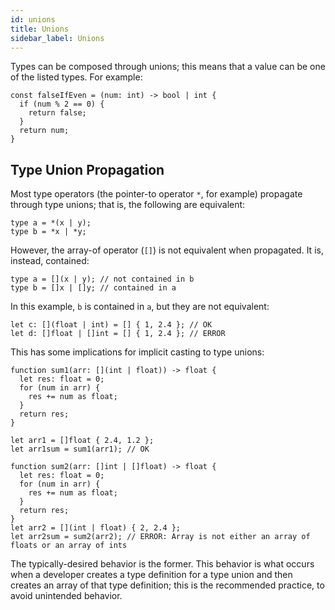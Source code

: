 ```yaml
---
id: unions
title: Unions
sidebar_label: Unions
---
```


Types can be composed through unions; this means that a value can be one of the listed types. For example:

```catlang
const falseIfEven = (num: int) -> bool | int {
  if (num % 2 == 0) {
    return false;
  }
  return num;
}
```

## Type Union Propagation

Most type operators (the pointer-to operator `*`, for example) propagate through type unions; that is, the following are equivalent:

```catlang
type a = *(x | y);
type b = *x | *y;
```

However, the array-of operator (`[]`) is not equivalent when propagated. It is, instead, contained:

```catlang
type a = [](x | y); // not contained in b
type b = []x | []y; // contained in a
```

In this example, `b` is contained in `a`, but they are not equivalent:

```catlang
let c: [](float | int) = [] { 1, 2.4 }; // OK
let d: []float | []int = [] { 1, 2.4 }; // ERROR
```

This has some implications for implicit casting to type unions:

```catlang
function sum1(arr: [](int | float)) -> float {
  let res: float = 0;
  for (num in arr) {
    res += num as float;
  }
  return res;
}

let arr1 = []float { 2.4, 1.2 };
let arr1sum = sum1(arr1); // OK

function sum2(arr: []int | []float) -> float {
  let res: float = 0;
  for (num in arr) {
    res += num as float;
  }
  return res;
}
let arr2 = [](int | float) { 2, 2.4 };
let arr2sum = sum2(arr2); // ERROR: Array is not either an array of floats or an array of ints
```

The typically-desired behavior is the former. This behavior is what occurs when a developer creates a type definition for a type union and then creates an array of that type definition; this is the recommended practice, to avoid unintended behavior.
